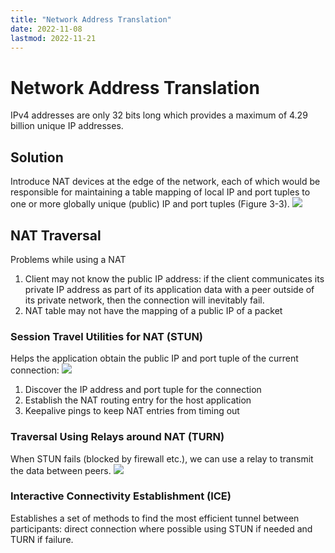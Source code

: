 ```yaml
---
title: "Network Address Translation"
date: 2022-11-08
lastmod: 2022-11-21
---
```

# Network Address Translation
IPv4 addresses are only 32 bits long which provides a maximum of 4.29 billion unique IP addresses.
## Solution
Introduce NAT devices at the edge of the network, each of which would be responsible for maintaining a table mapping of local IP and port tuples to one or more globally unique (public) IP and port tuples (Figure 3-3). 
![](https://i.imgur.com/S5Ys071.png)
## NAT Traversal
Problems while using a NAT
1. Client may not know the public IP address: if the client communicates its private IP address as part of its application data with a peer outside of its private network, then the connection will inevitably fail.
2. NAT table may not have the mapping of a public IP of a packet
### Session Travel Utilities for NAT (STUN)
Helps the application obtain the public IP and port tuple of the current connection:
![](https://i.imgur.com/PWoE1Ij.png)
1. Discover the IP address and port tuple for the connection
2. Establish the NAT routing entry for the host application
3. Keepalive pings to keep NAT entries from timing out
### Traversal Using Relays around NAT (TURN)
When STUN fails (blocked by firewall etc.), we can use a relay to transmit the data between peers.
![](https://i.imgur.com/g1gHsly.png)
### Interactive Connectivity Establishment (ICE)
Establishes a set of methods to find the most efficient tunnel between participants: direct connection where possible using STUN if needed and TURN if failure.
